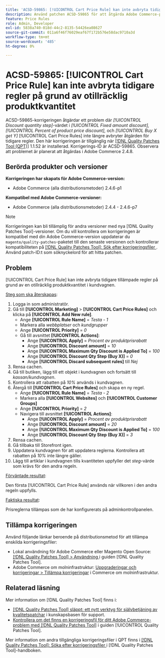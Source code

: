 ```yaml
---
title: 'ACSD-59865: [!UICONTROL Cart Price Rule] kan inte avbryta tidigare regler på grund av otillräcklig produktkvantitet'
description: Använd patchen ACSD-59865 för att åtgärda Adobe Commerce-problemet där värdet för *Rabattkvantitet* i *Fast belopp,* *Procent av produktrabatt* och *Köp X get Y* [!UICONTROL Cart Price Rules] inte längre avbryter åtgärden för tidigare regler.
feature: Price Rules
role: Admin, Developer
exl-id: 5838a740-018d-44c2-8135-54426ea08627
source-git-commit: 011a6f46f76029eaf67f172b576e58dac9710a3d
workflow-type: tm+mt
source-wordcount: '485'
ht-degree: 0%

---
```


# ACSD-59865: [!UICONTROL Cart Price Rule] kan inte avbryta tidigare regler på grund av otillräcklig produktkvantitet

ACSD-59865-korrigeringen åtgärdar ett problem där *[!UICONTROL Discount quantity step]*-värdet i *[!UICONTROL Fixed amount discount],* *[!UICONTROL Percent of product price discount],* och *[!UICONTROL Buy X get Y]* [!UICONTROL Cart Price Rules] inte längre avbryter åtgärden för tidigare regler. Den här korrigeringen är tillgänglig när [[!DNL Quality Patches Tool (QPT)]](https://experienceleague.adobe.com/sv/docs/commerce-operations/tools/quality-patches-tool/quality-patches-tool-to-self-serve-quality-patches) 1.1.52 är installerad. Korrigerings-ID är ACSD-59865. Observera att problemet är planerat att åtgärdas i Adobe Commerce 2.4.8.

## Berörda produkter och versioner

**Korrigeringen har skapats för Adobe Commerce-version:**

* Adobe Commerce (alla distributionsmetoder) 2.4.6-p1

**Kompatibel med Adobe Commerce-versioner:**

* Adobe Commerce (alla distributionsmetoder) 2.4.4 - 2.4.6-p7

>[!NOTE]
>
>Korrigeringen kan bli tillämplig för andra versioner med nya [!DNL Quality Patches Tool]-versioner. Om du vill kontrollera om korrigeringen är kompatibel med din Adobe Commerce-version uppdaterar du `magento/quality-patches`-paketet till den senaste versionen och kontrollerar kompatibiliteten på [[!DNL Quality Patches Tool]: Sök efter korrigeringsfiler ](https://experienceleague.adobe.com/tools/commerce-quality-patches/index.html?lang=sv-SE). Använd patch-ID:t som söknyckelord för att hitta patchen.

## Problem

[!UICONTROL Cart Price Rule] kan inte avbryta tidigare tillämpade regler på grund av en otillräcklig produktkvantitet i kundvagnen.

<u>Steg som ska återskapas</u>:

1. Logga in som administratör.
1. Gå till **[!UICONTROL Marketing]** > **[!UICONTROL Cart Price Rules]** och klicka på **[!UICONTROL Add New rule]**.
   * Ange **[!UICONTROL Rule Name]** = *Testa - 1*
   * Markera alla *webbplatser* och *kundgrupper*
   * Ange **[!UICONTROL Priority]** = *0*
   * Gå till avsnittet **[!UICONTROL Actions]**:
      * Ange **[!UICONTROL Apply]** = *Procent av produktprisrabatt*
      * Ange **[!UICONTROL Discount amount]** = *10*
      * Ange **[!UICONTROL Maximum Qty Discount is Applied To]** = *100*
      * Ange **[!UICONTROL Discount Qty Step (Buy X)]** = *0*
      * Ange **[!UICONTROL Discard subsequent rules]** till *Nej*
1. Rensa cachen.
1. Gå till butiken, lägg till ett objekt i kundvagnen och fortsätt till *kassan/kundvagnen*.
1. Kontrollera att rabatten på *10%* används i kundvagnen.
1. Återgå till **[!UICONTROL Cart Price Rules]** och skapa en ny regel.
   * Ange **[!UICONTROL Rule Name]** = *Testa - 2*
   * Markera alla **[!UICONTROL Websites]** och **[!UICONTROL Customer Groups]**
   * Ange **[!UICONTROL Priority]** = *2*
   * Navigera till avsnittet **[!UICONTROL Actions]**:
      * Ange **[!UICONTROL Apply]** = *Procent av produktprisrabatt*
      * Ange **[!UICONTROL Discount amount]** = *20*
      * Ange **[!UICONTROL Maximum Qty Discount is Applied To]** = *100*
      * Ange **[!UICONTROL Discount Qty Step (Buy X)]** = *3*
1. Rensa cachen.
1. Gå tillbaka till Storefront igen.
1. Uppdatera kundvagnen för att uppdatera reglerna. Kontrollera att rabatten på *10%* inte längre gäller.
1. Lägg till artiklar i kundvagnen tills kvantiteten uppfyller det *steg*-värde som krävs för den andra regeln.

<u>Förväntade resultat</u>:

Den första [!UICONTROL Cart Price Rule] används när villkoren i den andra regeln uppfylls.

<u>Faktiska resultat</u>:

Prisreglerna tillämpas som de har konfigurerats på adminkontrollpanelen.

## Tillämpa korrigeringen

Använd följande länkar beroende på distributionsmetod för att tillämpa enskilda korrigeringsfiler:

* Lokal användning för Adobe Commerce eller Magento Open Source: [[!DNL Quality Patches Tool] > Användning ](/help/tools/quality-patches-tool/usage.md) i guiden [!DNL Quality Patches Tool].
* Adobe Commerce om molninfrastruktur: [Uppgraderingar och korrigeringar > Tillämpa korrigeringar](https://experienceleague.adobe.com/docs/commerce-cloud-service/user-guide/develop/upgrade/apply-patches.html?lang=sv-SE) i Commerce om molninfrastruktur.

## Relaterad läsning

Mer information om [!DNL Quality Patches Tool] finns i:

* [[!DNL Quality Patches Tool] släppt: ett nytt verktyg för självbetjäning av kvalitetspatchar](https://experienceleague.adobe.com/sv/docs/commerce-operations/tools/quality-patches-tool/quality-patches-tool-to-self-serve-quality-patches) i kunskapsbasen för support.
* [Kontrollera om det finns en korrigeringsfil för ditt Adobe Commerce-problem med  [!DNL Quality Patches Tool]](/help/tools/quality-patches-tool/patches-available-in-qpt/check-patch-for-magento-issue-with-magento-quality-patches.md) i guiden [!UICONTROL Quality Patches Tool].

Mer information om andra tillgängliga korrigeringsfiler i QPT finns i [[!DNL Quality Patches Tool]: Söka efter korrigeringsfiler ](https://experienceleague.adobe.com/tools/commerce-quality-patches/index.html?lang=sv-SE) i [!DNL Quality Patches Tool]-handboken.
